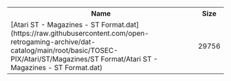 <table>
<tr><th>Name</th><th>Size</th></tr>
<tr><td>
[Atari ST - Magazines - ST Format.dat](https://raw.githubusercontent.com/open-retrogaming-archive/dat-catalog/main/root/basic/TOSEC-PIX/Atari/ST/Magazines/ST Format/Atari ST - Magazines - ST Format.dat)
</td><td>29756</td></tr>
</table>
